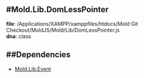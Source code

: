 
#Mold.Lib.DomLessPointer
---------------------------------------

__file__: /Applications/XAMPP/xamppfiles/htdocs/Mold Git Checkout/MoldJS/Mold/Lib/DomLessPointer.js  
__dna__: class  


	






##Dependencies
--------------

* [Mold.Lib.Event](../../Mold/Lib/Event.md) 



 

 


 



		
